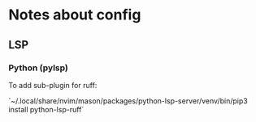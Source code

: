 # Notes about config

## LSP

### Python (pylsp)

To add sub-plugin for ruff:

´~/.local/share/nvim/mason/packages/python-lsp-server/venv/bin/pip3 install python-lsp-ruff´
